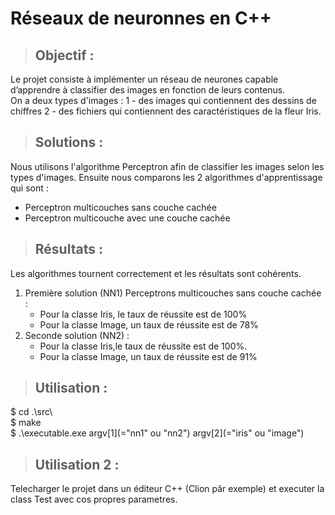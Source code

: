# Réseaux de neuronnes en C++
> ## Objectif :
Le projet consiste à implémenter un réseau de neurones capable d’apprendre à classifier des images en fonction de leurs contenus.
</br>
On a deux types d'images :
1 - des images qui contiennent des dessins de chiffres
2 - des fichiers qui contiennent des caractéristiques de la fleur Iris. 


> ## Solutions :
Nous utilisons l'algorithme Perceptron afin de classifier les images selon les types d'images. Ensuite nous comparons les 2 algorithmes d'apprentissage
qui sont : 
- Perceptron multicouches sans couche cachée
- Perceptron multicouche avec une couche cachée

> ## Résultats :
Les algorithmes tournent correctement et les résultats sont cohérents.
1. Première solution (NN1) Perceptrons multicouches sans couche cachée :
	- Pour la classe Iris, le taux de réussite est de 100% 
	- Pour la classe Image, un taux de réussite est de 78%
2. Seconde solution (NN2) :
	- Pour la classe Iris,le taux de réussite est de 100%.
	- Pour la classe Image, un taux de réussite est de 91%

> ## Utilisation :
$ cd .\src\  
$ make  
$ .\executable.exe argv[1](="nn1" ou "nn2") argv[2](="iris" ou "image")
>## Utilisation 2 : 
Telecharger le projet dans un éditeur C++ (Clion pâr exemple) et executer la class Test avec cos propres parametres.
